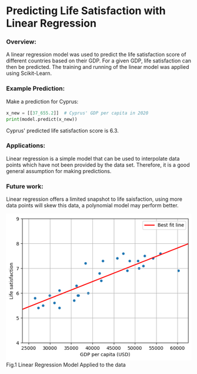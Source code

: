 # Predicting Life Satisfaction with Linear Regression
### Overview: </br>
A linear regression model was used to predict the life satisfaction score of different countries based on their GDP. For a given GDP, life satisfaction can then be predicted. The training and running of the linear model was applied using Scikit-Learn.   

### Example Prediction: </br> 
Make a prediction for Cyprus:

```python
x_new = [[37_655.2]]  # Cyprus' GDP per capita in 2020
print(model.predict(x_new))
```
Cyprus' predicted life satisfaction score is 6.3.</br>

### Applications: </br>
Linear regression is a simple model that can be used to interpolate data points which have not been provided by the data set. Therefore, it is a good general assumption for making predictions. </br>
### Future work: </br>
Linear regression offers a limited snapshot to life saisfaction, using more data points will skew this data, a polynomial model may perform better.

![Life Satisfaction Graph](graph.png) </br>
Fig.1 Linear Regression Model Applied to the data 
